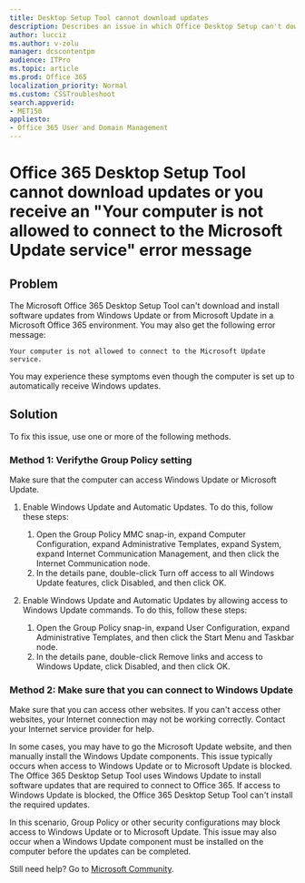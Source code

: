 ```yaml
---
title: Desktop Setup Tool cannot download updates
description: Describes an issue in which Office Desktop Setup can't download and install updates from Microsoft Update in an Office 365 environment. Provides a resolution.
author: lucciz
ms.author: v-zolu
manager: dcscontentpm
audience: ITPro 
ms.topic: article 
ms.prod: Office 365
localization_priority: Normal
ms.custom: CSSTroubleshoot
search.appverid: 
- MET150
appliesto:
- Office 365 User and Domain Management
---
```


# Office 365 Desktop Setup Tool cannot download updates or you receive an "Your computer is not allowed to connect to the Microsoft Update service" error message

## Problem 

The Microsoft Office 365 Desktop Setup Tool can't download and install software updates from Windows Update or from Microsoft Update in a Microsoft Office 365 environment. You may also get the following error message:

    Your computer is not allowed to connect to the Microsoft Update service.

You may experience these symptoms even though the computer is set up to automatically receive Windows updates.

## Solution 

To fix this issue, use one or more of the following methods.

### Method 1: Verifythe Group Policy setting

Make sure that the computer can access Windows Update or Microsoft Update. 

1. Enable Windows Update and Automatic Updates. To do this, follow these steps:
   1. Open the Group Policy MMC snap-in, expand Computer Configuration, expand Administrative Templates, expand System, expand Internet Communication Management, and then click the Internet Communication node.   
   2. In the details pane, double-click Turn off access to all Windows Update features, click Disabled, and then click OK.   
   
2. Enable Windows Update and Automatic Updates by allowing access to Windows Update commands. To do this, follow these steps:
   1. Open the Group Policy snap-in, expand User Configuration, expand Administrative Templates, and then click the Start Menu and Taskbar node.   
   2. In the details pane, double-click Remove links and access to Windows Update, click Disabled, and then click OK.   
   
### Method 2: Make sure that you can connect to Windows Update

Make sure that you can access other websites. If you can't access other websites, your Internet connection may not be working correctly. Contact your Internet service provider for help.


In some cases, you may have to go the Microsoft Update website, and then manually install the Windows Update components.
This issue typically occurs when access to Windows Update or to Microsoft Update is blocked. The Office 365 Desktop Setup Tool uses Windows Update to install software updates that are required to connect to Office 365. If access to Windows Update is blocked, the Office 365 Desktop Setup Tool can't install the required updates. 

In this scenario, Group Policy or other security configurations may block access to Windows Update or to Microsoft Update. This issue may also occur when a Windows Update component must be installed on the computer before the updates can be completed. 

Still need help? Go to [Microsoft Community](https://answers.microsoft.com/).
